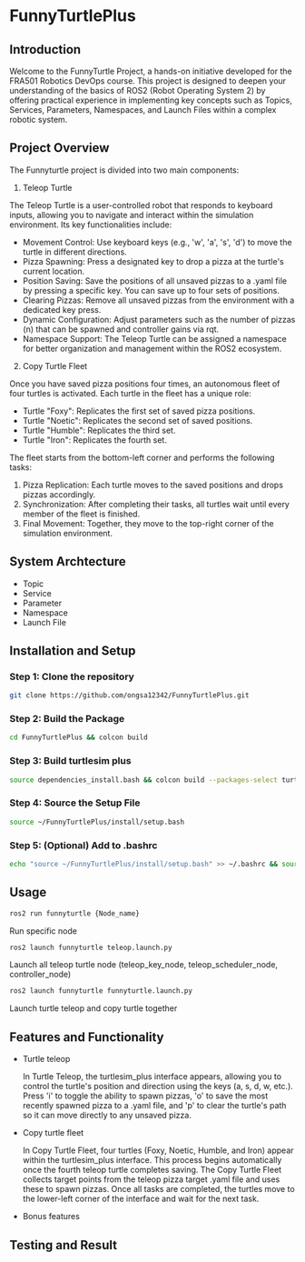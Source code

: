 # FunnyTurtlePlus

## Introduction 
Welcome to the FunnyTurtle Project, a hands-on initiative developed for the FRA501 Robotics DevOps course. This project is designed to deepen your understanding of the basics of ROS2 (Robot Operating System 2) by offering practical experience in implementing key concepts such as Topics, Services, Parameters, Namespaces, and Launch Files within a complex robotic system. 

## Project Overview

The Funnyturtle project is divided into two main components:
1. Teleop Turtle

The Teleop Turtle is a user-controlled robot that responds to keyboard inputs, allowing you to navigate and interact within the simulation environment. Its key functionalities include:

- Movement Control: Use keyboard keys (e.g., 'w', 'a', 's', 'd') to move the turtle in different directions.
- Pizza Spawning: Press a designated key to drop a pizza at the turtle's current location.
- Position Saving: Save the positions of all unsaved pizzas to a .yaml file by pressing a specific key. You can save up to four sets of positions.
- Clearing Pizzas: Remove all unsaved pizzas from the environment with a dedicated key press.
- Dynamic Configuration: Adjust parameters such as the number of pizzas (n) that can be spawned and controller gains via rqt.
- Namespace Support: The Teleop Turtle can be assigned a namespace for better organization and management within the ROS2 ecosystem.

2. Copy Turtle Fleet

Once you have saved pizza positions four times, an autonomous fleet of four turtles is activated. Each turtle in the fleet has a unique role:

- Turtle "Foxy":    Replicates the first set of saved pizza positions.
- Turtle "Noetic":  Replicates the second set of saved positions.
- Turtle "Humble":  Replicates the third set.
- Turtle "Iron":    Replicates the fourth set.

The fleet starts from the bottom-left corner and performs the following tasks:

1. Pizza Replication: Each turtle moves to the saved positions and drops pizzas accordingly.
2. Synchronization: After completing their tasks, all turtles wait until every member of the fleet is finished.
3. Final Movement: Together, they move to the top-right corner of the simulation environment.


## System Archtecture
- Topic
- Service
- Parameter
- Namespace
- Launch File

## Installation and Setup

### Step 1: Clone the repository

```bash
git clone https://github.com/ongsa12342/FunnyTurtlePlus.git
```

### Step 2: Build the Package
```bash
cd FunnyTurtlePlus && colcon build
```
### Step 3: Build turtlesim plus
```bash
source dependencies_install.bash && colcon build --packages-select turtlesim_plus turtlesim_plus_interfaces
```
### Step 4: Source the Setup File
```bash
source ~/FunnyTurtlePlus/install/setup.bash
```
### Step 5: (Optional) Add to .bashrc
```bash
echo "source ~/FunnyTurtlePlus/install/setup.bash" >> ~/.bashrc && source ~/.bashrc
```

## Usage

```bash
ros2 run funnyturtle {Node_name}
```
Run specific node 

```bash
ros2 launch funnyturtle teleop.launch.py
```
Launch all teleop turtle node (teleop_key_node, teleop_scheduler_node, controller_node) 

```bash
ros2 launch funnyturtle funnyturtle.launch.py
```
Launch turtle teleop and copy turtle together 


## Features and Functionality
- Turtle teleop 

    In Turtle Teleop, the turtlesim_plus interface appears, allowing you to control the turtle's position and direction using the keys (a, s, d, w, etc.). Press 'i' to toggle the ability to spawn pizzas, 'o' to save the most recently spawned pizza to a .yaml file, and 'p' to clear the turtle's path so it can move directly to any unsaved pizza.

- Copy turtle fleet

    In Copy Turtle Fleet, four turtles (Foxy, Noetic, Humble, and Iron) appear within the turtlesim_plus interface. This process begins automatically once the fourth teleop turtle completes saving. The Copy Turtle Fleet collects target points from the teleop pizza target .yaml file and uses these to spawn pizzas. Once all tasks are completed, the turtles move to the lower-left corner of the interface and wait for the next task.



- Bonus features
## Testing and Result
